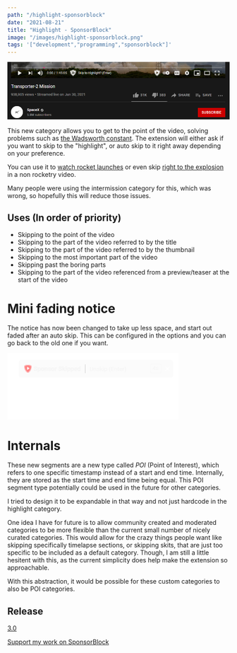 ```yaml
---
path: "/highlight-sponsorblock"
date: "2021-08-21"
title: "Highlight - SponsorBlock"
image: "/images/highlight-sponsorblock.png"
tags: '["development","programming","sponsorblock"]'
---
```


![SpaceX Launch](/images/spacex-highlight.png)

This new category allows you to get to the point of the video, solving problems such as [the Wadsworth constant](https://old.reddit.com/r/pics/comments/kxfxy/and_so_ends_20_years_of_frustration/c2o1cyy/?context=3). The extension will either ask if you want to skip to the "highlight", or auto skip to it right away depending on your preference.

You can use it to [watch rocket launches](https://www.youtube.com/watch?v=sSiuW1HcGjA) or even skip [right to the explosion](https://www.youtube.com/watch?v=BHiWygziyso) in a non rocketry video.

Many people were using the intermission category for this, which was wrong, so hopefully this will reduce those issues.

## Uses (In order of priority)

- Skipping to the point of the video
- Skipping to the part of the video referred to by the title
- Skipping to the part of the video referred to by the thumbnail
- Skipping to the most important part of the video
- Skipping past the boring parts
- Skipping to the part of the video referenced from a preview/teaser at the start of the video

# Mini fading notice

The notice has now been changed to take up less space, and start out faded after an auto skip. This can be configured in the options and you can go back to the old one if you want.

![New Notice](/images/new-notice.gif)

# Internals

These new segments are a new type called _POI_ (Point of Interest), which refers to one specific timestamp instead of a start and end time. Internally, they are stored as the start time and end time being equal. This POI segment type potentially could be used in the future for other categories.

I tried to design it to be expandable in that way and not just hardcode in the highlight category.

One idea I have for future is to allow community created and moderated categories to be more flexible than the current small number of nicely curated categories. This would allow for the crazy things people want like skipping specifically timelapse sections, or skipping skits, that are just too specific to be included as a default category. Though, I am still a little hesitent with this, as the current simplicity does help make the extension so approachable.

With this abstraction, it would be possible for these custom categories to also be POI categories.

## Release

[3.0](https://github.com/ajayyy/SponsorBlock/releases/tag/3.0)

[Support my work on SponsorBlock](https://sponsor.ajay.app/donate)